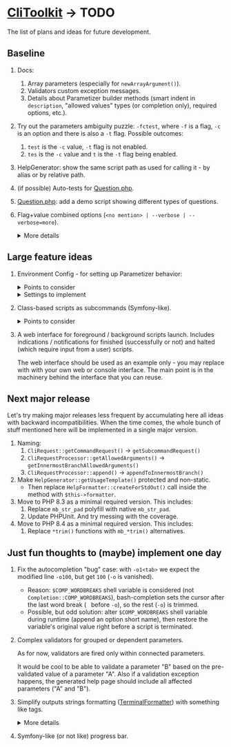 # [CliToolkit](../README.md) -> TODO

The list of plans and ideas for future development.

## Baseline

1. Docs:
    1. Array parameters (especially for `newArrayArgument()`).
    1. Validators custom exception messages.
    1. Details about Parametizer builder methods
       (smart indent in `description`, "allowed values" types (or completion only), required options, etc.).
1. Try out the parameters ambiguity puzzle: `-fctest`, where `-f` is a flag, `-c` is an option and there is
   also a `-t` flag. Possible outcomes:
    1. `test` is the `-c` value, `-t` flag is not enabled.
    1. `tes` is the `-c` value and `t` is the `-t` flag being enabled.
1. HelpGenerator: show the same script path as used for calling it - by alias or by relative path.
1. (if possible) Auto-tests for [Question.php](../src/Question/Question.php).
1. [Question.php](../src/Question/Question.php): add a demo script showing different types of questions.
1. Flag+value combined options (`<no mention> | --verbose | --verbose=more`).

   <details>
   <summary>More details</summary>

   Possible states:
    * A parameter is not mentioned: the value is `null` or `false`.
    * A parameter is mentioned as a flag (no specific value): the value is `true` or some default.
    * A parameter is mentioned with a value.

   See also [symfony implementation](https://symfony.com/doc/current/console/input.html#options-with-optional-arguments)
   as an example.

   Points to consider:
    1. Solve the ambiguity:
        * For `-vo` always consider `-v` as an ordinal option (unless it is a flag-only option)
          and `o` as a value for `-v`.
          If `-v` is flag-only, then `o` should be a flag-like (a flag-only or a flag-or-option).
        * `-vv` should not be considered as the same flag mentioned twice (unless it is a flag-only option).
          It is an option `-v` with a value `v`.
        * For `-v more` consider `more` as a value for `-v` (unless `-v` is a flag-only option).
          If you want to pass `more` as an argument value and use flag-or-option `-v` as a flag, specify a double dash:
          `-v -- more`
    1. Show explicitly such an option type on a generated help page.

   Subtasks:
    1. `--help=more` shows hidden parameters (any visibility mask) like internal autocomplete-related
   parameters.

   </details>

## Large feature ideas

1. Environment Config - for setting up Parametizer behavior:
    <details>
    <summary>Points to consider</summary>

    1. [x] Set config automatically via a JSON config file.
    1. [x] Skip a parameter setting (like it is not mentioned) if a value read from a config file has an invalid type
       and `$throwOnException` is set to `false`.
    1. [x] Backtrace edge case: a script and a class with a config generator are located
       in different filesystem branches.

       Try smarter script location (bottommost path) detection.
    1. [x] A default config generator with all settings and descriptions.
    1. [x] Docs.
    1. [x] Specify `$throwOnException` for all test scripts.
    1. [ ] Think about adding other possible backward incompatibilities. Additional sublist:
        1. [ ] Rename `Parametizer::newConfig()` into `build()` / `startBuilding()` / `createBuilder()` / etc.
        1. [ ] In Parametizer::setExceptionHandlerForParsing() output `ParseErrorException` into `STDERR`,
           simplify the code.
    1. [ ] Refactoring:
        1. [ ] `declare(strict_types=1);` on a new line for all php-files.
    1. [ ] Review [changelog](changelog.md#v200), especially 'only if `DEV`' paragraph.

    </details>

    <details>
    <summary>Settings to implement</summary>

    1. A short name for built-in `--help` option.
        * It should be possible to specify no short name at all (also, a default state).
        * If there is no reasonable way to set a short name without walking recursively through all subcommand branches,
          implement it as a pre-setup-only setting (must be specified in a Parametizer config constructor).
    1. Values for `HelpGenerator::SHORT_DESCRIPTION_MIN_CHARS` and `SHORT_DESCRIPTION_MAX_CHARS`.
    </details>
1. Class-based scripts as subcommands (Symfony-like).
    <details>
    <summary>Points to consider</summary>

    1. Support `EnvironmentConfig` setup:
       1. A script class skeleton should support a method to set an `EnvironmentConfig` instance received from
          a script launcher or (otherwise) created from scratch (including the config file autoloader).
            * If an `EnvironmentConfig` instance is passed from a launcher to a script class, it should be treated
              as a default config (not a forced only-config) - a script class should be able to _update_ parameters.
       1. A script class skeleton should be also able to load an `EnvironmentConfig` instance from config files.
            * Think about the load priorities: a) launcher env config instance, b) script class subtree config files.

       <details>
       <summary>Base class implementation idea</summary>

       ```php
        <?php

        declare(strict_types=1);

        abstract class ParametizerPoweredAbstract {
            protected BuilderInterface $builder;


            public function __construct(protected ?EnvironmentConfig $launcherEnvConfig = null) {
                $this->builder = Parametizer::newConfig($this->createEnvironmentConfig());
            }

            protected function createEnvironmentConfig(): EnvironmentConfig {
                // Start reading config files from the actual script classes directory.
                // 'x' should be calculated, but may be a hardcoded trace jumps count.
                $bottom = debug_backtrace()[last-x];

                // Also test if __DIR__ placed as a default property value is transformed into
                // a current instance class directory, not the base abstract class directory.

                $envConfig = EnvironmentConfig::createFromConfigsBottomUpHierarchy($bottom);

                if (isset($this->launcherEnvConfig)) {
                    // New method: fill only the settings not filled from config files.
                    // But do it once (or mark all fields filled from files),
                    // otherwise other attempts will overwrite all settings.
                    $envConfig->appendNotFilledFromFiles($this->launcherEnvConfig);
                }

                return $envConfig;
            }

            abstract public function configure(): void;

            abstract public function execute(CliRequest $request): void;
        }

       ```

       </details>
    1. Support different script (subcommand) naming.
        * Composite names: 2 parts at least - `section:script` (like in Symfony).
          Single named scripts should be allowed too.

          Also try to allow compositions of implement an ability to use any amount of parts (3, 4, ..., N).
        * Support single-named aliases: `cli-toolkit:generate-autocompletion-scripts` is the "main" name for a script,
          that may be also called via `gas` or `generate-completion` aliases.
        * Ensure no names and aliases duplication.
    1. Add built-in subcommand to list all detected scripts with their names and short descriptions.
    1. Detected script names may be accessed as subcommand values by specifying their full names (autocomplete-powered)
       or unambiguous first characters substrings (like in Symfony console) - if there are scripts `clear-cache`
       and `clone-config`, the unambiguous enough substrings are `cle` and `clo` respectively.
        * (like in Symfony) In case of composite names each name substring should be mentioned - for
          `cli-toolkit:generate-autocompletion-scripts` you should specify `c:g`
          (if it is unambiguous enough - there are no other scripts named `c*:g*`).
        * Support showing all available script names via the runner list command (switched on/off by a flag option).
    1. Add a scripts launcher generator that initially stores a path to the CliToolkit engine.

       In future, there may also be a path to a settings config file (see the "_Environment Config_" feature below)
       or the config contents itself.
    1. Scripts launcher may detect ordinal Parametizer-based scripts
       (one of the launcher / "_Environment Config_" config settings).

       Thoughts about such scripts naming:
        * Generate default names by minimal unambiguous paths.
        * Add a Parametizer config option to set a script name (and aliases). Use it as a way to detect such scripts
          and add those to a launcher available commands list.

    </details>
1. A web interface for foreground / background scripts launch. Includes indications / notifications
   for finished (successfully or not) and halted (which require input from a user) scripts.

   The web interface should be used as an example only - you may replace with with your own web or console interface.
   The main point is in the machinery behind the interface that you can reuse.

## Next major release

Let's try making major releases less frequent by accumulating here all ideas with backward incompatibilities.
When the time comes, the whole bunch of stuff mentioned here will be implemented in a single major version.

1. Naming:
    1. `CliRequest::getCommandRequest()` -> `getSubcommandRequest()`
    1. `CliRequestProcessor::getAllowedArguments()` -> `getInnermostBranchAllowedArguments()`
    1. `CliRequestProcessor::append()` -> `appendToInnermostBranch()`
1. Make `HelpGenerator::getUsageTemplate()` protected and non-static.
    * Then replace `HelpFormatter::createForStdOut()` call inside the method with `$this->formatter`.
1. Move to PHP 8.3 as a minimal required version. This includes:
    1. Replace `mb_str_pad` polyfill with native `mb_str_pad`.
    1. Update PHPUnit. And try messing with the coverage.
1. Move to PHP 8.4 as a minimal required version. This includes:
    1. Replace `*trim()` functions with `mb_*trim()` alternatives.

## Just fun thoughts to (maybe) implement one day

1. Fix the autocompletion "bug" case: with `-o1<tab>` we expect the modified line `-o100`,
   but get `100` (`-o` is vanished).
    * Reason: `$COMP_WORDBREAKS` shell variable is considered (not `Completion::COMP_WORDBREAKS`), bash-completion
      sets the cursor after the last word break (` ` before `-o`), so the rest (`-o`) is trimmed.
    * Possible, but odd solution: alter `$COMP_WORDBREAKS` shell variable during runtime (append an option short name),
      then restore the variable's original value right before a script is terminated.
1. Complex validators for grouped or dependent parameters.

   As for now, validators are fired only within connected parameters.

   It would be cool to be able to validate a parameter "B" based on the pre-validated value of a parameter "A".
   Also if a validation exception happens, the generated help page should include all affected parameters
   ("A" and "B").
1. Simplify outputs strings formatting ([TerminalFormatter](../src/TerminalFormatter.php)) with something like tags.

   <details>
   <summary>More details</summary>

   Something like `"value: '<itemValue>{$value}</itemValue>'"` instead of
   `"value: '" . $errorFormatter->itemValue($value) . "'"`.
   See also [symfony coloring](https://symfony.com/doc/current/console/coloring.html) as an example.

   Points to consider:
    * If formatting is disabled, the tags should be stripped from strings before outputting.
    * Ignore (for formatting or stripping) not supported tags.
    * Create a mean to escape a tag - to output it as is (for instance, as a formatting example).
    * Use this feature to improve current built-in formatting - to simplify and shorten the code.
   </details>
1. Symfony-like (or not like) progress bar.
